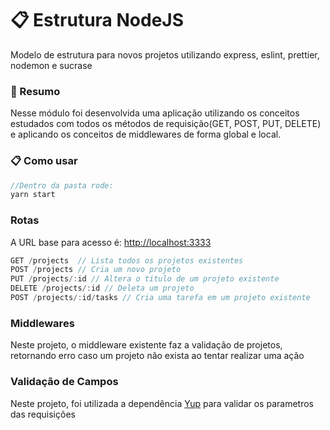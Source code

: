 # :clipboard: Estrutura NodeJS

Modelo de estrutura para novos projetos utilizando express, eslint, prettier, nodemon e sucrase

### :bookmark_tabs: Resumo 
Nesse módulo foi desenvolvida uma aplicação utilizando os conceitos estudados com todos
os métodos de requisição(GET, POST, PUT, DELETE) e aplicando os conceitos de middlewares de forma global e local.

### :clipboard: Como usar

```javascript
//Dentro da pasta rode:
yarn start
```

### Rotas

A URL base para acesso é: [http://localhost:3333](http://localhost:3333)

```javascript
GET /projects  // Lista todos os projetos existentes
POST /projects // Cria um novo projeto
PUT /projects/:id // Altera o titulo de um projeto existente
DELETE /projects/:id // Deleta um projeto
POST /projects/:id/tasks // Cria uma tarefa em um projeto existente
```

### Middlewares

Neste projeto, o middleware existente faz a validação de projetos, retornando erro caso um projeto não exista ao tentar realizar uma ação 

### Validação de Campos

Neste projeto, foi utilizada a dependência [Yup](https://github.com/jquense/yup) para validar os parametros das requisições
